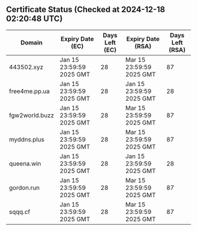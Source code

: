 ## Certificate Status (Checked at 2024-12-18 02:20:48 UTC)
| Domain | Expiry Date (EC) | Days Left (EC) | Expiry Date (RSA) | Days Left (RSA) |
|--------|-------------------|----------------|--------------------|--------------------|
| 443502.xyz | Jan 15 23:59:59 2025 GMT | 28 | Mar 15 23:59:59 2025 GMT | 87 |
| free4me.pp.ua | Jan 15 23:59:59 2025 GMT | 28 | Jan 15 23:59:59 2025 GMT | 28 |
| fgw2world.buzz | Jan 15 23:59:59 2025 GMT | 28 | Mar 15 23:59:59 2025 GMT | 87 |
| myddns.plus | Jan 15 23:59:59 2025 GMT | 28 | Mar 15 23:59:59 2025 GMT | 87 |
| queena.win | Jan 15 23:59:59 2025 GMT | 28 | Jan 15 23:59:59 2025 GMT | 28 |
| gordon.run | Jan 15 23:59:59 2025 GMT | 28 | Mar 15 23:59:59 2025 GMT | 87 |
| sqqq.cf | Jan 15 23:59:59 2025 GMT | 28 | Mar 15 23:59:59 2025 GMT | 87 |
